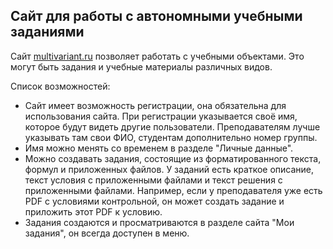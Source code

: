 ## Сайт для работы с автономными учебными заданиями

Сайт [multivariant.ru](http://alpha.multivariant.ru) позволяет
работать с учебными объектами. Это могут быть задания и
учебные материалы различных видов.

Список возможностей:

- Сайт имеет возможность регистрации, она обязательна для
использования сайта. При регистрации указывается своё имя,
которое будут видеть другие пользователи. Преподавателям
лучше указывать там свои ФИО, студентам дополнительно номер группы.
- Имя можно менять со временем в разделе "Личные данные".
- Можно создавать задания, состоящие из форматированного текста,
формул и приложенных файлов. У заданий есть краткое описание,
текст условия с приложенными файлами и текст решения с приложенными
файлами. Например, если у преподавателя уже есть PDF с условиями
контрольной, он может создать задание и приложить этот PDF 
к условию. 
- Задания создаются и просматриваются в разделе сайта "Мои задания",
он всегда доступен в меню.
